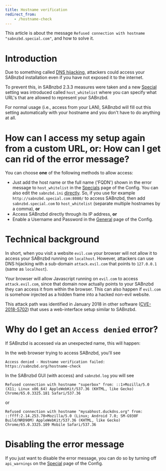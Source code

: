 ```yaml
---
title: Hostname verification
redirect_from:
    - /hostname-check
---
```


This article is about the message `Refused connection with hostname "sabnzbd.special.com"`, and how to solve it.

# Introduction

Due to something called [DNS hijacking](https://en.wikipedia.org/wiki/DNS_hijacking), attackers could access your SABnzbd installation even if you have not exposed it to the internet.

To prevent this, in SABnzbd 2.3.3 measures were taken and a new [Special](/wiki/configuration/{{site.wiki_version}}/special) setting was introduced called `host_whitelist` where you can specify what URL's that are allowed to represent your SABnzbd.

For normal usage (i.e., access from your LAN), SABnzbd will fill out this setting automatically with your hostname and you don't have to do anything at all.

# How can I access my setup again from a custom URL, or: How can I get can rid of the error message?

You can choose **one** of the following methods to allow access:

- Just add the host name or the full name ('FQDN') shown in the error message to `host_whitelist` in the [Specials](/wiki/configuration/{{site.wiki_version}}/special) page of the Config. You can also edit the `sabnzbd.ini` [directly](/wiki/advanced/directory-setup). So, if you use for example `http://sabnzbd.special.com:8080/` to access SABnzbd, then add `sabnzbd.special.com` to `host_whitelist` (separate multiple hostnames by a comma), **or**
- Access SABnzbd directly through its IP address, **or**
- Enable a Username and Password in the [General](/wiki/configuration/{{site.wiki_version}}/general) page of the Config.


# Technical background

In short, when you visit a website `evil.com` your browser will not allow it to access your SABnzbd running on `localhost`. However, attackers can use DNS hijacking with a sub-domain `attack.evil.com` that points to `127.0.0.1` (same as `localhost`).

Your browser will allow Javascript running on `evil.com` to access `attack.evil.com`, since that domain now actually points to your SABnzbd they can access it from within the browser. This can also happen if `evil.com` is somehow injected as a hidden frame into a hacked non-evil website.

This attack path was identified in January 2018 in other software ([CVE-2018-5702](http://www.cvedetails.com/cve/CVE-2018-5702/)) that uses a web-interface setup similar to SABnzbd.

# Why do I get an `Access denied` error?

If SABnzbd is accessed via an unexpected name, this will happen:

In the web browser trying to access SABnzbd, you'll see
```
Access denied - Hostname verification failed: https://sabnzbd.org/hostname-check
```

In the SABnzbd GUI (with access) and `sabnzbd.log` you will see
```
Refused connection with hostname "superbox" from: ::1>Mozilla/5.0 (X11; Linux x86_64) AppleWebKit/537.36 (KHTML, like Gecko) Chrome/65.0.3325.181 Safari/537.36
```
or
```
Refused connection with hostname "mysabhost.duckdns.org" from: ::ffff:2.14.253.70>Mozilla/5.0 (Linux; Android 7.0; SM-G930F Build/NRD90M) AppleWebKit/537.36 (KHTML, like Gecko) Chrome/65.0.3325.109 Mobile Safari/537.36
```

# Disabling the error message

If you just want to disable the error message, you can do so by turning off `api_warnings` on the [Special](/wiki/configuration/{{site.wiki_version}}/special) page of the Config.

